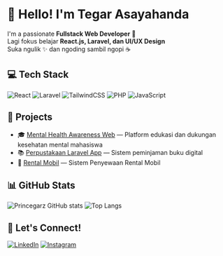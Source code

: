 # 👋 Hello! I'm Tegar Asayahanda

I'm a passionate **Fullstack Web Developer** 🚀  
Lagi fokus belajar **React.js, Laravel, dan UI/UX Design**  
Suka ngulik ✨ dan ngoding sambil ngopi ☕  

## 💻 Tech Stack
![React](https://img.shields.io/badge/React-20232A?style=flat&logo=react)
![Laravel](https://img.shields.io/badge/Laravel-F05340?style=flat&logo=laravel)
![TailwindCSS](https://img.shields.io/badge/Tailwind-06B6D4?style=flat&logo=tailwindcss)
![PHP](https://img.shields.io/badge/PHP-777BB4?style=flat&logo=php)
![JavaScript](https://img.shields.io/badge/JavaScript-F7DF1E?style=flat&logo=javascript)

## 📂 Projects
- 🎓 [Mental Health Awareness Web](https://github.com/asayahandatgr/mindspace-web) — Platform edukasi dan dukungan kesehatan mental mahasiswa
- 📚 [Perpustakaan Laravel App](https://github.com/asayahandatgr/jarvis5-perpustakaan) — Sistem peminjaman buku digital
- 🧠 [Rental Mobil](https://github.com/asayahandatgr/rental-mobil) — Sistem Penyewaan Rental Mobil

## 📊 GitHub Stats

![Princegarz GitHub stats](https://github-readme-stats.vercel.app/api?username=asayahandatgr&show_icons=true&theme=tokyonight)
![Top Langs](https://github-readme-stats.vercel.app/api/top-langs/?username=asayahandatgr&layout=compact&theme=tokyonight)

## 🔗 Let's Connect!
[![LinkedIn](https://img.shields.io/badge/LinkedIn-blue?style=flat&logo=linkedin)](https://linkedin.com/in/tegarasayahandafirdaus)
[![Instagram](https://img.shields.io/badge/@namakamu-E4405F?style=flat&logo=instagram)](https://instagram.com/tegarasayahandafirdaus)
